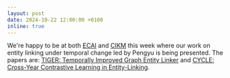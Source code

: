 ```yaml
---
layout: post
date: 2024-10-22 12:00:00 +0100
inline: true
---
```


We're happy to be at both [ECAI](https://www.ecai2024.eu) and [CIKM](https://cikm2024.org) this week where our work on entity linking under temporal change led by Pengyu is being presented. The papers are: [TIGER: Temporally Improved Graph Entity Linker](https://ebooks.iospress.nl/volumearticle/70028) and [CYCLE: Cross-Year Contrastive Learning in Entity-Linking](https://dl.acm.org/doi/10.1145/3627673.3679702). 
